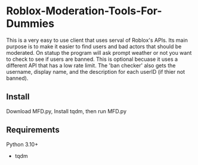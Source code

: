 # Roblox-Moderation-Tools-For-Dummies  

This is a very easy to use client that uses serval of Roblox's APIs. Its main purpose is to make it easier to find users and bad actors that should be moderated. On statup the program will ask prompt weather or not you want to check to see if users are banned. This is optional becuase it uses a different API that has a low rate limit. The 'ban checker' also gets the username, display name, and the description for each userID (if thier not banned).

## Install
Download MFD.py, Install tqdm, then run MFD.py

## Requirements
Python 3.10+
 - tqdm
